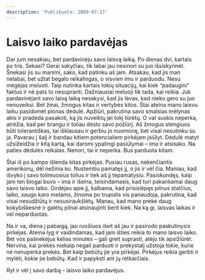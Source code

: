 ```yaml
---
description: 'Publikuota: 2009-07-17'
---
```


# Laisvo laiko pardavėjas

Dar jum nesakiau, bet pardavinėju savo laisvą laiką. Po dienas dvi, kartais po tris. Sekasi? Gerai sakyčiau, tik labai jau nesinori su juo išsiskyrinėt. Šnekasi jis su manimi, sako, kad patinku aš jam. Atsakau, kad jis man nelabai, bet užtat begalo reikalingas, o visvien imu ir parduodu. Nesu mėgėjas meluoti. Taip nutinka kartais tokių situacijų, kai kiek “padaugini” faktus ir nė pats to nesupranti. Dažniausiai meluoji tik tada, kai reikia. Juk pardavinėjant savo laivą laiką nesakysi, kad jis lėvas, kad nieko gero su juo nenuveiksi. Bet žinai, žmogus kitas ir vertybės kitos. Štai ateina mano laisvu laiku pasidomėt plonas dėdulė. Apžiūri, pakrutina savo smalsias mėlynas akis ir pradeda pasakoti, ką jis nuveiktų jei tokį tūrėtų. O vat suskis neperka, atrėžia, kad per brangu ir toliau dėsto savo požiūrį. Aš žmogus stengiuos būti tolerantiškas, tai išklausau ir gerbiu jo nuomonę, bet visai nesutinku su ja. Pavarau į šalį ir bandau kitiem potencialiem pirkėjam įsiūlyt. Dėdulė matyt užsižeidžia ir kitą kartą, kai daromi ypatingi pasiūlymai – ima ir atsisako. Na paties dėdulės reikalas. Nenori, tai ir neperka. Bus parduota kitam.

Štai iš po kampo išlenda kitas pirkėjas. Pusiau rusas, nekenčiantis amerikonų, dėl nežinia ko. Nustembu pamatęs jį, o jis ir vėl čia. Maniau, kad išvyko į savo tolimuosius tolius ir tiek aš jį tepamatysiu. Pasiskundęs, kaip jam ten blogai buvo – ima ir išeina, teisindamasis, kad turi pakankamai daug savo laisvo laiko. Girdėjau apie jį, kalbama, kad prisislėpęs pilnus stalčius, laiko, saugo karo metams, žinoma po truputis vis panaudoja, pakrutina, kad visai nesudžiūtų ir nesusiraukšlėtų. Manau, kad mano prekė daug kokybiškesnė ir galėtų pilnai atsinaujinti bent kiek. Na ką gi, laisvas laikas ir vėl neparduotas.

Na ir va, diena į pabaigą, jau ruošiuos išeit aš jau ir pasirodo paskutinysis pirkėjas. Ateina lyg ir vaidindamas, kad jam išties reikia to mano laisvo laiko. Bet vos pašnekėjus kelias minutes – gali greit suprasti, atėjo tik apsižiūrėt. Nervina, kai prekės niekaip negali parduoti ir prekystalį užstoja tokie, kurie nė nenuperka prekės. Bet kaip bebūtų jie yra pirkėjai. Pirkėjus reikia gerbti ir mylėti, kokie jie bebūtų. Kad ir papyksti ant jų retkarčiais.

Ryt ir vėl į savo darbą – laisvo laiko pardavėjus.

